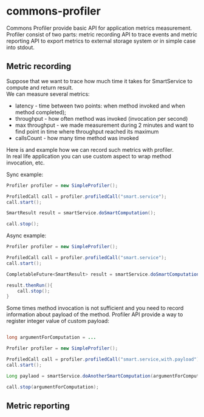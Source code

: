 # commons-profiler
Commons Profiler provide basic API for application metrics measurement.  
Profiler consist of two parts: metric recording API to trace events and metric reporting API 
to export metrics to external storage system or in simple case into stdout.  

## Metric recording

Suppose that we want to trace how much time it takes for SmartService to compute and return result.  
We can  measure several metrics: 
 - latency - time between two points: when method invoked and when method completed);
 - throughput - how often method was invoked (invocation per second)
 - max throughput - we made measurement  during 2 minutes and want to find point in time 
 where throughput reached its maximum
 - callsCount - how many time method was invoked 
 
Here is and example how we can record such metrics with profiler.  
In real life application you can use custom aspect to wrap method invocation, etc.  
 
Sync example: 
```java
Profiler profiler = new SimpleProfiler();

ProfiledCall call = profiler.profiledCall("smart.service");
call.start();

SmartResult result = smartService.doSmartComputation();

call.stop();
```

Async example: 
```java
Profiler profiler = new SimpleProfiler();

ProfiledCall call = profiler.profiledCall("smart.service");
call.start();

CompletableFuture<SmartResult> result = smartService.doSmartComputation();

result.thenRun(){ 
    call.stop();
}

```

Some times method invocation is not sufficient and you need to record information about payload 
of the method. Profiler API provide a way to register integer value of custom payload: 

```java

long argumentForComputation = ...

Profiler profiler = new SimpleProfiler();

ProfiledCall call = profiler.profiledCall("smart.service,with.payload");
call.start();

Long paylaod = smartService.doAnotherSmartComputation(argumentForComputation);

call.stop(argumentForComputation);
```

## Metric reporting

